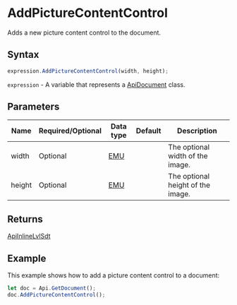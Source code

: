 # AddPictureContentControl

Adds a new picture content control to the document.

## Syntax

```javascript
expression.AddPictureContentControl(width, height);
```

`expression` - A variable that represents a [ApiDocument](../ApiDocument.md) class.

## Parameters

| **Name** | **Required/Optional** | **Data type** | **Default** | **Description** |
| ------------- | ------------- | ------------- | ------------- | ------------- |
| width | Optional | [EMU](../../Enumeration/EMU.md) |  | The optional width of the image. |
| height | Optional | [EMU](../../Enumeration/EMU.md) |  | The optional height of the image. |

## Returns

[ApiInlineLvlSdt](../../ApiInlineLvlSdt/ApiInlineLvlSdt.md)

## Example

This example shows how to add a picture content control to a document:

```javascript editor-docx
let doc = Api.GetDocument();
doc.AddPictureContentControl();
```
